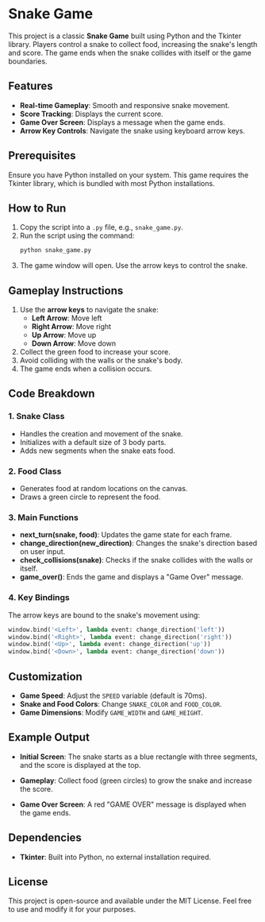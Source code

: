 # Snake Game

This project is a classic **Snake Game** built using Python and the Tkinter library. Players control a snake to collect food, increasing the snake's length and score. The game ends when the snake collides with itself or the game boundaries.

## Features

- **Real-time Gameplay**: Smooth and responsive snake movement.
- **Score Tracking**: Displays the current score.
- **Game Over Screen**: Displays a message when the game ends.
- **Arrow Key Controls**: Navigate the snake using keyboard arrow keys.

## Prerequisites

Ensure you have Python installed on your system. This game requires the Tkinter library, which is bundled with most Python installations.

## How to Run

1. Copy the script into a `.py` file, e.g., `snake_game.py`.
2. Run the script using the command:
   ```bash
   python snake_game.py
   ```
3. The game window will open. Use the arrow keys to control the snake.

## Gameplay Instructions

1. Use the **arrow keys** to navigate the snake:
   - **Left Arrow**: Move left
   - **Right Arrow**: Move right
   - **Up Arrow**: Move up
   - **Down Arrow**: Move down
2. Collect the green food to increase your score.
3. Avoid colliding with the walls or the snake's body.
4. The game ends when a collision occurs.

## Code Breakdown

### 1. **Snake Class**
- Handles the creation and movement of the snake.
- Initializes with a default size of 3 body parts.
- Adds new segments when the snake eats food.

### 2. **Food Class**
- Generates food at random locations on the canvas.
- Draws a green circle to represent the food.

### 3. **Main Functions**

- **next_turn(snake, food)**: Updates the game state for each frame.
- **change_direction(new_direction)**: Changes the snake's direction based on user input.
- **check_collisions(snake)**: Checks if the snake collides with the walls or itself.
- **game_over()**: Ends the game and displays a "Game Over" message.

### 4. **Key Bindings**

The arrow keys are bound to the snake's movement using:
```python
window.bind('<Left>', lambda event: change_direction('left'))
window.bind('<Right>', lambda event: change_direction('right'))
window.bind('<Up>', lambda event: change_direction('up'))
window.bind('<Down>', lambda event: change_direction('down'))
```

## Customization

- **Game Speed**: Adjust the `SPEED` variable (default is 70ms).
- **Snake and Food Colors**: Change `SNAKE_COLOR` and `FOOD_COLOR`.
- **Game Dimensions**: Modify `GAME_WIDTH` and `GAME_HEIGHT`.

## Example Output

- **Initial Screen**:
  The snake starts as a blue rectangle with three segments, and the score is displayed at the top.

- **Gameplay**:
  Collect food (green circles) to grow the snake and increase the score.

- **Game Over Screen**:
  A red "GAME OVER" message is displayed when the game ends.

## Dependencies

- **Tkinter**: Built into Python, no external installation required.

## License

This project is open-source and available under the MIT License. Feel free to use and modify it for your purposes.
